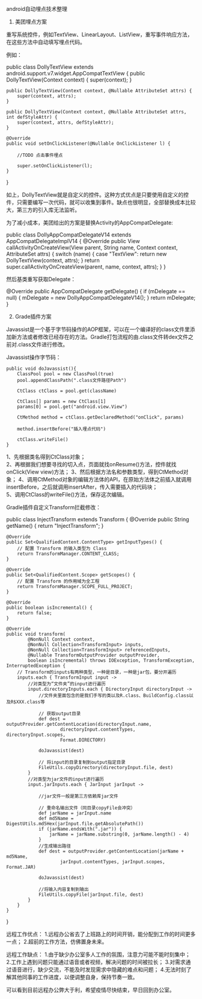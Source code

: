 android自动埋点技术整理

1. 美团埋点方案

重写系统控件，例如TextView、LinearLayout、ListView，重写事件响应方法，在这些方法中自动填写埋点代码。

例如：

public class DollyTextView extends android.support.v7.widget.AppCompatTextView {
    public DollyTextView(Context context) {
        super(context);
    }

    public DollyTextView(Context context, @Nullable AttributeSet attrs) {
        super(context, attrs);
    }

    public DollyTextView(Context context, @Nullable AttributeSet attrs, int defStyleAttr) {
        super(context, attrs, defStyleAttr);
    }

    @Override
    public void setOnClickListener(@Nullable OnClickListener l) {
        
        //TODO 点击事件埋点
        
        super.setOnClickListener(l);
    }
}

如上，DollyTextView就是自定义的控件。这种方式优点是只要使用自定义的控件，只需要编写一次代码，就可以收集到事件。缺点也很明显，全部替换成本比较大，第三方的引入库无法监听。

为了减小成本，美团给出的方案是替换Activity的AppCompatDelegate:

public class DollyAppCompatDelegateV14 extends AppCompatDelegateImplV14 {
    @Override
    public View callActivityOnCreateView(View parent, String name, Context context, AttributeSet attrs) {
        switch (name) {
            case "TextView":
                return new DollyTextView(context, attrs);
        }
        return super.callActivityOnCreateView(parent, name, context, attrs);
    }
}

然后基类重写获取Delegate：

@Override
public AppCompatDelegate getDelegate() {
    if (mDelegate == null) {
        mDelegate = new DollyAppCompatDelegateV14();
    }
    return mDelegate;
}

2. Grade插件方案

Javassist是一个基于字节码操作的AOP框架，可以在一个编译好的class文件里添加新方法或者修改已经存在的方法。Gradle打包流程的由.class文件转dex文件之前对.class文件进行修改。

Javassist操作字节码：

    public void doJavassist(){
        ClassPool pool = new ClassPool(true)
        pool.appendClassPath(".class文件路径Path")
        
        CtClass ctClass = pool.get(className)
        
        CtClass[] params = new CtClass[1]
        params[0] = pool.get("android.view.View")        
                
        CtMethod method = ctClass.getDeclaredMethod("onClick", params)
        
        method.insertBefore("插入埋点代码")
        
        ctClass.writeFile()        
    }
    
1、先根据类名得到CtClass对象；  
2、再根据我们想要寻找的切入点，页面就找onResume()方法，控件就找onClick(View view)方法； 
3、然后根据方法名和参数类型，得到CtMethod对象； 
4、调用CtMethod对象的编辑方法体的API，在原始方法体之前插入就调用insertBefore，之后就调用insertAfter，传入需要插入的代码块；  
5、调用CtClass的writeFile()方法，保存这次编辑。
    
Gradle插件自定义Transform拦截修改：

public class InjectTransform extends Transform {
    @Override
    public String getName() {
        return "InjectTransform";
    }

    @Override
    public Set<QualifiedContent.ContentType> getInputTypes() {
        // 配置 Transform 的输入类型为 Class
        return TransformManager.CONTENT_CLASS;
    }

    @Override
    public Set<QualifiedContent.Scope> getScopes() {
        // 配置 Transform 的作用域为全工程
        return TransformManager.SCOPE_FULL_PROJECT;
    }

    @Override
    public boolean isIncremental() {
        return false;
    }

    @Override
    public void transform(
            @NonNull Context context,
            @NonNull Collection<TransformInput> inputs,
            @NonNull Collection<TransformInput> referencedInputs,
            @Nullable TransformOutputProvider outputProvider,
            boolean isIncremental) throws IOException, TransformException, InterruptedException {
        // Transform的inputs有两种类型，一种是目录，一种是jar包，要分开遍历
        inputs.each { TransformInput input ->
            //对类型为“文件夹”的input进行遍历
            input.directoryInputs.each { DirectoryInput directoryInput ->
                //文件夹里面包含的是我们手写的类以及R.class、BuildConfig.class以及R$XXX.class等

                // 获取output目录
                def dest = outputProvider.getContentLocation(directoryInput.name,
                        directoryInput.contentTypes, directoryInput.scopes,
                        Format.DIRECTORY)
                
                doJavassist(dest)        

                // 将input的目录复制到output指定目录
                FileUtils.copyDirectory(directoryInput.file, dest)
            }
            //对类型为jar文件的input进行遍历
            input.jarInputs.each { JarInput jarInput ->

                //jar文件一般是第三方依赖库jar文件

                // 重命名输出文件（同目录copyFile会冲突）
                def jarName = jarInput.name
                def md5Name = DigestUtils.md5Hex(jarInput.file.getAbsolutePath())
                if (jarName.endsWith(".jar")) {
                    jarName = jarName.substring(0, jarName.length() - 4)
                }
                //生成输出路径
                def dest = outputProvider.getContentLocation(jarName + md5Name,
                        jarInput.contentTypes, jarInput.scopes, Format.JAR)

                doJavassist(dest)
                        
                //将输入内容复制到输出
                FileUtils.copyFile(jarInput.file, dest)
            }
        }
    }
}

远程工作优点：
1.远程办公省去了上班路上的时间开销，能分配到工作的时间更多一点；
2.超前的工作方法，仿佛置身未来。


远程工作缺点：
1.由于缺少办公室多人工作的氛围，注意力可能不能时刻集中；
2.工作上遇到问题只能通过语音或者视频，解决问题的时间被拉长；
3.对需求通过语音进行，缺少交流，不能及时发现需求中隐藏的难点和问题；
4.无法时刻了解其他同事的工作进度，以便调整自身，保持节奏一致。

可以看到目前远程办公弊大于利，希望疫情尽快结束，早日回到办公室。